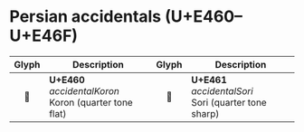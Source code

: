 Persian accidentals (U+E460–U+E46F)
===================================

| **Glyph** | **Description** | **Glyph** | **Description**
| :-------: | --------------- | :-------: | ---------------
|<span class="bravura_large">&#xe460;</span> | **U+E460**<br/>*accidentalKoron*<br/>Koron (quarter tone flat) | <span class="bravura_large">&#xe461;</span> | **U+E461**<br/>*accidentalSori*<br/>Sori (quarter tone sharp)